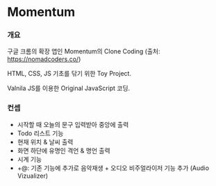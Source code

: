 # Momentum

### 개요

구글 크롬의 확장 앱인 Momentum의 Clone Coding (출처: https://nomadcoders.co/)

HTML, CSS, JS 기초를 닦기 위한 Toy Project.

Valnila JS를 이용한 Original JavaScript 코딩.

### 컨셉

- 시작할 때 오늘의 문구 입력받아 중앙에 출력
- Todo 리스트 기능
- 현재 위치 & 날씨 출력
- 화면 하단에 유명인 격언 & 명언 출력
- 시계 기능
- +@: 기존 기능에 추가로 음악재생 + 오디오 비주얼라이저 기능 추가 (Audio Vizualizer)
